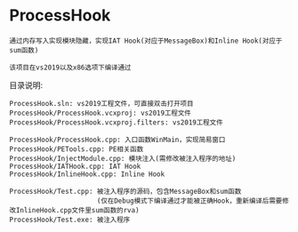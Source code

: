 # ProcessHook
	通过内存写入实现模块隐藏，实现IAT Hook(对应于MessageBox)和Inline Hook(对应于sum函数)

	该项目在vs2019以及x86选项下编译通过


目录说明:

	ProcessHook.sln: vs2019工程文件，可直接双击打开项目
	ProcessHook/ProcessHook.vcxproj: vs2019工程文件
	ProcessHook/ProcessHook.vcxproj.filters: vs2019工程文件

	ProcessHook/ProcessHook.cpp: 入口函数WinMain，实现简易窗口
	ProcessHook/PETools.cpp: PE相关函数
	ProcessHook/InjectModule.cpp: 模块注入(需修改被注入程序的地址)
	ProcessHook/IATHook.cpp: IAT Hook
	ProcessHook/InlineHook.cpp: Inline Hook

	ProcessHook/Test.cpp: 被注入程序的源码，包含MessageBox和sum函数
                          (仅在Debug模式下编译通过才能被正确Hook，重新编译后需要修改InlineHook.cpp文件里sum函数的rva)
	ProcessHook/Test.exe: 被注入程序

	